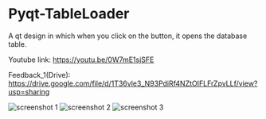 # Pyqt-TableLoader
A qt design in which when you click on the button, it opens the database table.

Youtube link: https://youtu.be/0W7mE1sjSFE

Feedback_1(Drive): https://drive.google.com/file/d/1T36vle3_N93PdiRf4NZtOIFLFrZpvLLf/view?usp=sharing

![screenshot 1](https://i.imgur.com/tKlv3Dh.png)
![screenshot 2](https://i.imgur.com/P1RFwRw.png)
![screenshot 3](https://i.imgur.com/069Smqg.png)

